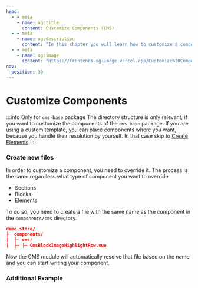 ```yaml
---
head:
  - - meta
    - name: og:title
      content: Customize Components (CMS)
  - - meta
    - name: og:description
      content: "In this chapter you will learn how to customize a component (CMS)."
  - - meta
    - name: og:image
      content: "https://frontends-og-image.vercel.app/Customize%20Components.png?fontSize=120px"
nav:
  position: 30
---
```


# Customize Components

:::info Only for `cms-base` package
The directory structure is only relevant, if you want to customize the components of the `cms-base` package. If you are using a custom template, you can place components where you want, because you handle their resolution by yourself. In that case skip to [Create Elements](./create-elements).
:::

### Create new files

In order to customize a component, you need to override it. The process is the same regardless what type of component you want to override

- Sections
- Blocks
- Elements

To do so, you need to create a file with the same name as the component in the `components/cms` directory.

```json
demo-store/
├─ components/
|  ├─ cms/
|  ├─ ├─ CmsBlockImageHighlightRow.vue
```

Now the CMS module will automatically resolve that file based on the name and you can start writing your component.

### Additional Example

<PageRef page="overwriting-cms" title="Overwrite CMS blocks in Nuxt 3 APP" sub="Example how to overwrite the product card" />
